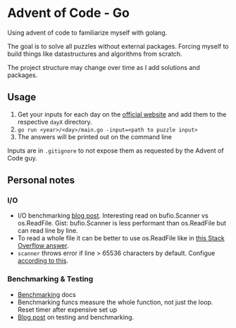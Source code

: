 # Advent of Code - Go

Using advent of code to familiarize myself with golang.

The goal is to solve all puzzles without external packages. Forcing myself
to build things like datastructures and algorithms from scratch.

The project structure may change over time as I add solutions and packages.

## Usage

1. Get your inputs for each day on the [official website](https://adventofcode.com/2024)
and add them to the respective `dayX` directory.
2. `go run <year>/<day>/main.go -input=<path to puzzle input>`
3. The answers will be printed out on the command line

Inputs are in `.gitignore` to not expose them as requested by the Advent of Code guy.

## Personal notes

### I/O

- I/O benchmarking [blog post](https://medium.com/golicious/comparing-ioutil-readfile-and-bufio-scanner-ddd8d6f18463).
Interesting read on bufio.Scanner vs os.ReadFile. Gist: bufio.Scanner is less
performant than os.ReadFile but can read line by line.
- To read a whole file it can be better to use os.ReadFile like in [this Stack Overflow answer](https://stackoverflow.com/a/66804541).
- `scanner` throws error if line > 65536 characters by default. Configue [according to this](https://pkg.go.dev/testing#hdr-Benchmarks).

### Benchmarking & Testing

- [Benchmarking](https://pkg.go.dev/testing#hdr-Benchmarks) docs
- Benchmarking funcs measure the whole function, not just the loop. Reset timer 
after expensive set up
- [Blog post](https://medium.com/hyperskill/testing-and-benchmarking-in-go-e33a54b413e) on testing and benchmarking.